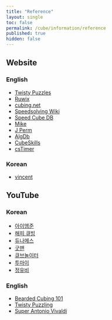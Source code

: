 ```yaml
---
title: "Reference"
layout: single
toc: false
permalink: /cube/information/reference
published: true
hidden: false
---
```


<head>
  <base target="_blank">
</head>



## Website

### English

- [Twisty Puzzles](https://www.twistypuzzles.com/)
- [Ruwix](https://ruwix.com/)
- [cubing.net](https://cubing.net/)
- [Speedsolving Wiki](https://www.speedsolving.com/wiki)
- [Speed Cube DB](https://speedcubedb.com/)
- [Mike](https://logiqx.github.io/cubing-algs/html/)
- [J Perm](https://jperm.net/)
- [AlgDb](http://algdb.net/)
- [CubeSkills](https://www.cubeskills.com/)
- [csTimer](https://cstimer.net/)

### Korean

- [vincent](https://m.blog.naver.com/vincentcube)



## YouTube

### Korean

- [아이엠준](https://youtube.com/@iamzoone)
- [해피 큐빙](https://youtube.com/@HappyCubing333)
- [듀나메스](https://youtube.com/@user-nd7lp2vh8m)
- [굿맨](https://youtube.com/@goodmancube)
- [큐브놀이터](https://youtube.com/@user-ty9xq9hd8i)
- [투마이](https://youtube.com/@toumai)
- [정유비](https://youtube.com/@duke_jeong)

### English

- [Bearded Cubing 101](https://youtube.com/@BeardedCubing101)
- [Twisty Puzzling](https://youtube.com/@twistypuzzling)
- [Super Antonio Vivaldi](https://youtube.com/@SuperAntoniovivaldi)